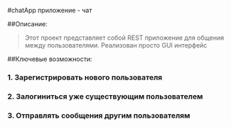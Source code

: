 #chatApp приложение - чат

##Описание:
>Этот проект представляет собой REST приложение для общения между пользователями. Реализован просто GUI интерфейс

##Ключевые возможности:
### 1. Зарегистрировать нового пользователя
### 2. Залогиниться уже существующим пользователем
### 3. Отправлять сообщения другим пользователям